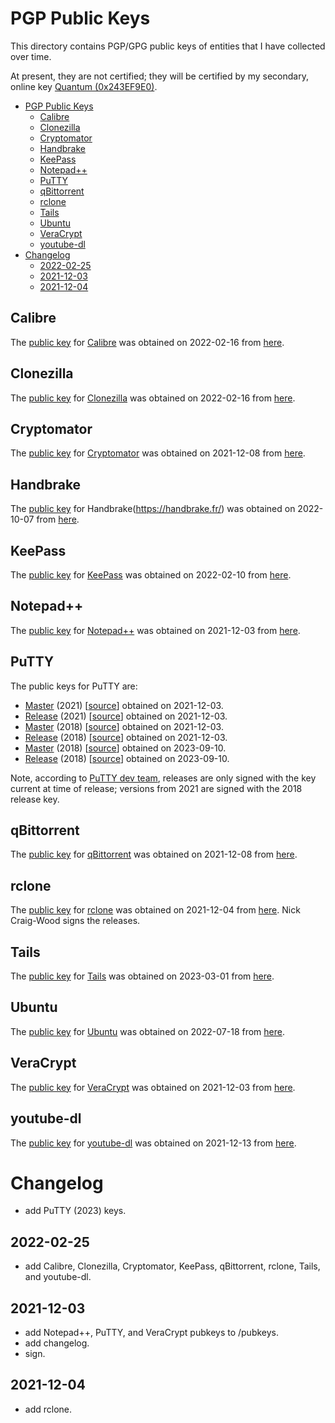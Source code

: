 

# PGP Public Keys


This directory contains PGP/GPG public keys of entities that I have collected over time. 

At present, they are not certified; they will be certified by my secondary, online key [Quantum (0x243EF9E0)](../pubkey_quantum_0x243EF9E0.asc).

- [PGP Public Keys](#pgp-public-keys)
  - [Calibre](#calibre)
  - [Clonezilla](#clonezilla)
  - [Cryptomator](#cryptomator)
  - [Handbrake](#handbrake)
  - [KeePass](#keepass)
  - [Notepad++](#notepad)
  - [PuTTY](#putty)
  - [qBittorrent](#qbittorrent)
  - [rclone](#rclone)
  - [Tails](#tails)
  - [Ubuntu](#ubuntu)
  - [VeraCrypt](#veracrypt)
  - [youtube-dl](#youtube-dl)
- [Changelog](#changelog)
  - [2022-02-25](#2022-02-25)
  - [2021-12-03](#2021-12-03)
  - [2021-12-04](#2021-12-04)


## Calibre

The [public key](pubkey_calibre_kovid.gpg) for [Calibre](https://calibre-ebook.com/) was obtained on 2022-02-16 from [here](https://calibre-ebook.com/signatures/).

## Clonezilla

The [public key](pubkey_clonezilla.asc) for [Clonezilla](https://clonezilla.org/) was obtained on 2022-02-16 from [here](https://clonezilla.org/downloads.php).

## Cryptomator

The [public key](pubkey_cryptomator.asc) for [Cryptomator](https://cryptomator.org/) was obtained on 2021-12-08 from [here](https://cryptomator.org/downloads/).

## Handbrake

The [public key](pubkey_handbrake_0x4E4A8645.asc) for Handbrake(https://handbrake.fr/) was obtained on 2022-10-07 from [here](https://github.com/HandBrake/HandBrake/wiki/OpenPGP).

## KeePass

The [public key](pubkey_KeePass_DominikReichl.asc) for [KeePass](https://keepass.info/) was obtained on 2022-02-10 from [here](https://keepass.info/integrity.html).

## Notepad++

The [public key](pubkey_Notepad_Plus_Plus.asc) for [Notepad++](https://notepad-plus-plus.org/) was obtained on 2021-12-03 from [here](https://notepad-plus-plus.org/gpg/nppGpgPub.asc).

## PuTTY

The public keys for PuTTY are:

- [Master](pubkey_PuTTY_master-2021.asc) (2021) [[source](https://www.chiark.greenend.org.uk/~sgtatham/putty/keys/master-2021.asc)] obtained on 2021-12-03.
- [Release](pubkey_PuTTY_release-2021.asc) (2021) [[source](https://www.chiark.greenend.org.uk/~sgtatham/putty/keys/release-2021.asc)] obtained on 2021-12-03.
- [Master](pubkey_PuTTY_master-2018.asc) (2018) [[source](https://www.chiark.greenend.org.uk/~sgtatham/putty/keys/master-2018.asc)] obtained on 2021-12-03.
- [Release](pubkey_PuTTY_release-2018.asc) (2018) [[source](https://www.chiark.greenend.org.uk/~sgtatham/putty/keys/release-2018.asc)] obtained on 2021-12-03.
- [Master](pubkey_PuTTY_master-2023.asc) (2018) [[source](https://www.chiark.greenend.org.uk/~sgtatham/putty/keys/master-2023.asc)] obtained on 2023-09-10.
- [Release](pubkey_PuTTY_release-2023.asc) (2018) [[source](https://www.chiark.greenend.org.uk/~sgtatham/putty/keys/release-2023.asc)] obtained on 2023-09-10.


Note, according to [PuTTY dev team](https://www.chiark.greenend.org.uk/~sgtatham/putty/keys.html), releases are only signed with the key current at time of release; versions from 2021 are signed with the 2018 release key.


## qBittorrent

The [public key](pubkey_qBittorrent.asc) for [qBittorrent](https://www.qbittorrent.org/) was obtained on 2021-12-08 from [here](https://www.qbittorrent.org/download.php).


## rclone

The [public key](pubkey_rclone_NCW.asc) for [rclone](https://github.com/rclone/rclone) was obtained on 2021-12-04 from [here](https://github.com/rclone/rclone/blob/master/cmd/selfupdate/verify.go). Nick Craig-Wood signs the releases.


## Tails

The [public key](pubkey_tails-signing.key) for [Tails](https://tails.boum.org/) was obtained on 2023-03-01 from [here](https://tails.boum.org/tails-signing.key). 

## Ubuntu

The [public key](pubkey_ubuntu_signing.asc) for [Ubuntu](https://ubuntu.com/) was obtained on 2022-07-18 from [here](https://ubuntu.com/tutorials/how-to-verify-ubuntu#4-retrieve-the-correct-signature-key).

## VeraCrypt

The [public key](pubkey_VeraCrypt.asc) for [VeraCrypt](https://www.veracrypt.fr/) was obtained on 2021-12-03 from [here](https://www.idrix.fr/VeraCrypt/VeraCrypt_PGP_public_key.asc).


## youtube-dl

The [public key](pubkey_youtube-dl.asc) for [youtube-dl](https://youtube-dl.org/) was obtained on 2021-12-13 from [here](https://ytdl-org.github.io/youtube-dl/download.html).



# Changelog

- add PuTTY (2023) keys.

## 2022-02-25

- add Calibre, Clonezilla, Cryptomator, KeePass, qBittorrent, rclone, Tails, and youtube-dl.

## 2021-12-03

- add Notepad++, PuTTY, and VeraCrypt pubkeys to /pubkeys.
- add changelog.
- sign.

## 2021-12-04

- add rclone.




